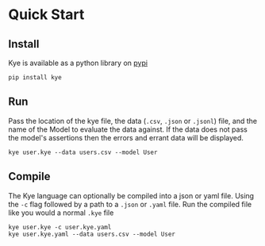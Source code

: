 # Quick Start

## Install

Kye is available as a python library on [pypi](https://pypi.org/project/kye/)

```
pip install kye
```

## Run

Pass the location of the kye file, the data (`.csv`, `.json` or `.jsonl`) file, and the name of the Model to evaluate the data against. If the data does not pass the model's assertions then the errors and errant data will be displayed.

```
kye user.kye --data users.csv --model User
```

## Compile

The Kye language can optionally be compiled into a json or yaml file. Using the `-c` flag followed by a path to a `.json` or `.yaml` file. Run the compiled file like you would a normal `.kye` file

```
kye user.kye -c user.kye.yaml
kye user.kye.yaml --data users.csv --model User
```

